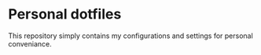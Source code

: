 # Personal dotfiles

This repository simply contains my configurations and settings for personal conveniance.
